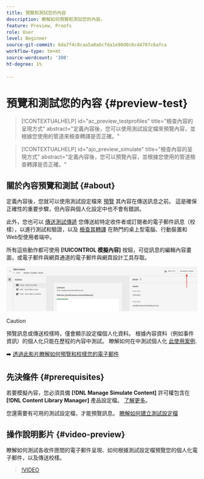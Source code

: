 ```yaml
---
title: 預覽和測試您的內容
description: 瞭解如何預覽和測試您的內容。
feature: Preview, Proofs
role: User
level: Beginner
source-git-commit: 6da7f4c8caa5a0a6cfda1e90d0c6cd4787c6afca
workflow-type: tm+mt
source-wordcount: '308'
ht-degree: 1%

---
```


# 預覽和測試您的內容 {#preview-test}

>[!CONTEXTUALHELP]
>id="ac_preview_testprofiles"
>title="檢查內容的呈現方式"
>abstract="定義內容後，您可以使用測試設定檔來預覽內容，並根據您使用的管道來檢查轉譯是否正確。"

>[!CONTEXTUALHELP]
>id="ajo_preview_simulate"
>title="檢查內容的呈現方式"
>abstract="定義內容後，您可以預覽內容，並根據您使用的管道檢查轉譯是否正確。"

## 關於內容預覽和測試 {#about}

定義內容後，您就可以使用測試設定檔來 [預覽](preview.md) 其內容在傳送訊息之前。 這是確保正確性的重要步驟，但內容與個人化設定中也不會有錯誤。

此外，您也可以 [傳送測試傳遞](proofs.md) 您傳送給特定收件者或訂閱者的電子郵件訊息（校樣），以進行測試和驗證，以及 [檢查其轉譯](rendering.md) 在熱門的桌上型電腦、行動裝置和Web型使用者端中。

所有這些動作都可使用 **[!UICONTROL 模擬內容]** 按鈕，可從訊息的編輯內容畫面，或電子郵件與網頁通道的電子郵件與網頁設計工具存取。

![](../email/assets/email-preview-button.png)

>[!CAUTION]
>
>預覽訊息或傳送校樣時，僅會顯示設定檔個人化資料。 根據內容資料（例如事件資訊）的個人化只能在歷程的內容中測試。 瞭解如何在中測試個人化 [此使用案例](../personalization/personalization-use-case.md).

➡️ [透過此影片瞭解如何預覽和校樣您的電子郵件](#video-preview)

## 先決條件 {#prerequisites}

若要模擬內容，您必須具備 **[!DNL Manage Simulate Content]** 許可權包含在 **[!DNL Content Library Manager]** 產品設定檔。 [了解更多](../administration/ootb-product-profiles.md#content-library-manager)。

您還需要有可用的測試設定檔，才能預覽訊息。 [瞭解如何建立測試設定檔](../audience/creating-test-profiles.md)

## 操作說明影片 {#video-preview}

瞭解如何測試各收件匣間的電子郵件呈現、如何根據測試設定檔預覽您的個人化電子郵件，以及傳送校樣。

>[!VIDEO](https://video.tv.adobe.com/v/334239?quality=12)
